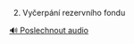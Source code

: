 
2. Vyčerpání rezervního fondu

[🔊 Poslechnout audio](/data/7-paragraphs/audio/chapter_167/para_009-2-Vyerpn-rezervnho-fondu.mp3)
